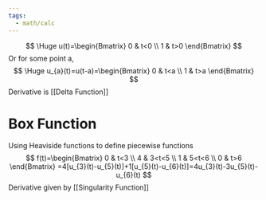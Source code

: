 ```yaml
---
tags:
  - math/calc
---
```

$$
\Huge u(t)=\begin{Bmatrix}
0 & t<0 \\
1 & t>0
\end{Bmatrix}
$$
Or for some point a,
$$
\Huge u_{a}(t)=u(t-a)=\begin{Bmatrix}
0 & t<a \\
1 & t>a
\end{Bmatrix}
$$
Derivative is [[Delta Function]]
# Box Function
Using Heaviside functions to define piecewise functions
$$
f(t)=\begin{Bmatrix}
0 & t<3 \\
4 & 3<t<5 \\
1 & 5<t<6 \\
0 & t>6
\end{Bmatrix}
=4[u_{3}(t)-u_{5}(t)]+1[u_{5}(t)-u_{6}(t)]=4u_{3}(t)-3u_{5}(t)-u_{6}(t)
$$
Derivative given by [[Singularity Function]]
